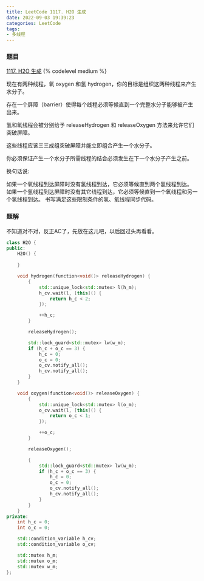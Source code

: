 ```yaml
---
title: LeetCode 1117. H2O 生成
date: 2022-09-03 19:39:23
categories: LeetCode
tags:
- 多线程
---
```


### 题目
[1117. H2O 生成](https://leetcode.cn/problems/building-h2o/)
{% codelevel medium %}

现在有两种线程，氧 oxygen 和氢 hydrogen，你的目标是组织这两种线程来产生水分子。

存在一个屏障（barrier）使得每个线程必须等候直到一个完整水分子能够被产生出来。
<!-- more -->

氢和氧线程会被分别给予 releaseHydrogen 和 releaseOxygen 方法来允许它们突破屏障。

这些线程应该三三成组突破屏障并能立即组合产生一个水分子。

你必须保证产生一个水分子所需线程的结合必须发生在下一个水分子产生之前。

换句话说:

如果一个氧线程到达屏障时没有氢线程到达，它必须等候直到两个氢线程到达。
如果一个氢线程到达屏障时没有其它线程到达，它必须等候直到一个氧线程和另一个氢线程到达。
书写满足这些限制条件的氢、氧线程同步代码。

### 题解
不知道对不对，反正AC了，先放在这儿吧，以后回过头再看看。

``` cpp
class H2O {
public:
    H2O() {
        
    }

    void hydrogen(function<void()> releaseHydrogen) {
        {
            std::unique_lock<std::mutex> l(h_m);
            h_cv.wait(l, [this]() {
                return h_c < 2;
            });

            ++h_c;
        }

        releaseHydrogen();

        std::lock_guard<std::mutex> lw(w_m);
        if (h_c + o_c == 3) {
            h_c = 0;
            o_c = 0;
            o_cv.notify_all();
            h_cv.notify_all();
        }
    }

    void oxygen(function<void()> releaseOxygen) {
        {
            std::unique_lock<std::mutex> l(o_m);
            o_cv.wait(l, [this]() {
                return o_c < 1;
            });

            ++o_c;
        }

        releaseOxygen();

        {
            std::lock_guard<std::mutex> lw(w_m);
            if (h_c + o_c == 3) {
                h_c = 0;
                o_c = 0;
                o_cv.notify_all();
                h_cv.notify_all();
            }
        }
    }
private:
    int h_c = 0;
    int o_c = 0;

    std::condition_variable h_cv;
    std::condition_variable o_cv;

    std::mutex h_m;
    std::mutex o_m;
    std::mutex w_m;
};
```
